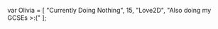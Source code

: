 var Olivia = [
"Currently Doing Nothing", 
15, 
"Love2D", 
"Also doing my GCSEs >:(" 
];
<!---
Coneruu/Coneruu is a ✨ special ✨ repository because its `README.md` (this file) appears on your GitHub profile.
You can click the Preview link to take a look at your changes.
--->

